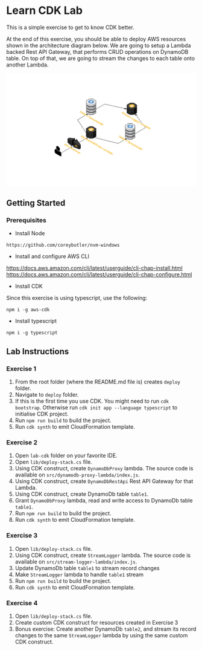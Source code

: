 # Learn CDK Lab

This is a simple exercise to get to know CDK better.

At the end of this exercise, you should be able to deploy AWS resources shown in the architecture diagram below. We are going to setup a Lambda backed Rest API Gateway, that performs CRUD operations on DynamoDB table.
On top of that, we are going to stream the changes to each table onto another Lambda.

![Architecture diagram](Architecture%20diagram.png)


## Getting Started

### Prerequisites

* Install Node
```
https://github.com/coreybutler/nvm-windows
```

* Install and configure AWS CLI

https://docs.aws.amazon.com/cli/latest/userguide/cli-chap-install.html
https://docs.aws.amazon.com/cli/latest/userguide/cli-chap-configure.html

* Install CDK

Since this exercise is using typescript, use the following:
```
npm i -g aws-cdk
```

* Install typescript
```
npm i -g typescript
```

## Lab Instructions

### Exercise 1

1. From the root folder (where the README.md file is) creates `deploy` folder.
2. Navigate to `deploy` folder.
3. If this is the first time you use CDK. You might need to run `cdk bootstrap`. Otherwise run `cdk init app --language typescript` to initialise CDK project.
4. Run `npm run build` to build the project.
5. Run `cdk synth` to emit CloudFormation template.

### Exercise 2

1. Open `lab-cdk` folder on your favorite IDE.
2. Open `lib/deploy-stack.cs` file.
3. Using CDK construct, create `DynamoDbProxy` lambda. The source code is available on `src/dynamodb-proxy-lambda/index.js`.
4. Using CDK construct, create `DynamoDbRestApi` Rest API Gateway for that Lambda.
5. Using CDK construct, create DynamoDb table `table1`.
6. Grant `DynamoDbProxy` lambda, read and write access to DynamoDb table `table1`.
5. Run `npm run build` to build the project.
6. Run `cdk synth` to emit CloudFormation template.


### Exercise 3
1. Open `lib/deploy-stack.cs` file.
2. Using CDK construct, create `StreamLogger` lambda. The source code is available on `src/stream-logger-lambda/index.js`.
3. Update DynamoDb table `table1` to stream record changes
4. Make `StreamLogger` lambda to handle `table1` stream
5. Run `npm run build` to build the project.
6. Run `cdk synth` to emit CloudFormation template.

### Exercise 4
1. Open `lib/deploy-stack.cs` file.
2. Create custom CDK construct for resources created in Exercise 3
3. Bonus exercise: Create another DynamoDb `table2`, and stream its record changes to the same `StreamLogger` lambda by using the same custom CDK construct.

